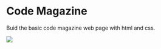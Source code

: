 # Code Magazine

Buid the basic code magazine web page with html and css.

![](result/video-result.gif)
